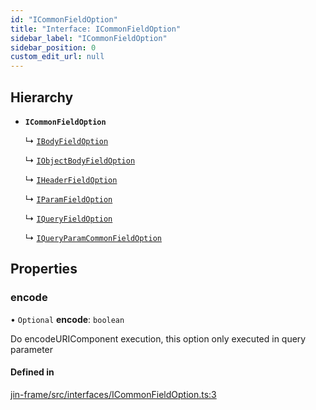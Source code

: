 ```yaml
---
id: "ICommonFieldOption"
title: "Interface: ICommonFieldOption"
sidebar_label: "ICommonFieldOption"
sidebar_position: 0
custom_edit_url: null
---
```


## Hierarchy

- **`ICommonFieldOption`**

  ↳ [`IBodyFieldOption`](IBodyFieldOption.md)

  ↳ [`IObjectBodyFieldOption`](IObjectBodyFieldOption.md)

  ↳ [`IHeaderFieldOption`](IHeaderFieldOption.md)

  ↳ [`IParamFieldOption`](IParamFieldOption.md)

  ↳ [`IQueryFieldOption`](IQueryFieldOption.md)

  ↳ [`IQueryParamCommonFieldOption`](IQueryParamCommonFieldOption.md)

## Properties

### encode

• `Optional` **encode**: `boolean`

Do encodeURIComponent execution, this option only executed in query parameter

#### Defined in

[jin-frame/src/interfaces/ICommonFieldOption.ts:3](https://github.com/imjuni/jin-frame/blob/8c406fc/src/interfaces/ICommonFieldOption.ts#L3)
